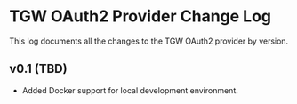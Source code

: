 # TGW OAuth2 Provider Change Log

This log documents all the changes to the TGW OAuth2 provider by version.

## v0.1 (TBD)

- Added Docker support for local development environment.